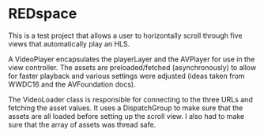 # REDspace

This is a test project that allows a user to horizontally scroll through five views that automatically play 
an HLS. 

A VideoPlayer encapsulates the playerLayer and the AVPlayer for use in the view controller. The assets are preloaded/fetched 
(asynchronously) to allow for faster playback and various settings were adjusted (ideas taken from WWDC16 and the AVFoundation
docs). 

The VideoLoader class is responsible for connecting to the three URLs and fetching the asset values. It uses a DispatchGroup to make sure that the assets are all loaded before setting up the scroll view. I also had to make sure that the array of assets was thread safe. 
